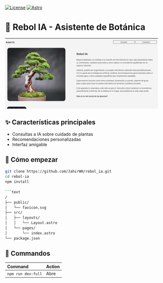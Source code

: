 [![License](https://img.shields.io/badge/License-MIT-green.svg)](LICENSE)
[![Astro](https://img.shields.io/badge/Astro-5.5.5-FF5D01.svg)](https://astro.build)

# 🌱 Rebol IA - Asistente de Botánica

![Banner del proyecto](/src/assets/banner.png)

## ✨ Características principales
- Consultas a IA sobre cuidado de plantas
- Recomendaciones personalizadas
- Interfaz amigable

## 🚀 Cómo empezar
```bash
git clone https://github.com/JahirWH/rebol_ia.git
cd rebol-ia
npm install

```text
/
├── public/
│   └── favicon.svg
├── src/
│   ├── layouts/
│   │   └── Layout.astro
│   └── pages/
│       └── index.astro
└── package.json
```


## 🧞 Commandos
| Command                   | Action                                           |
| :------------------------ | :----------------------------------------------- |
| `npm run dev:full`        |  Abre                                            |
